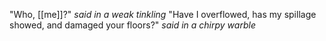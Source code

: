 "Who, [[me]]?" *said in a weak tinkling*
"Have I overflowed, has my spillage showed, and damaged your floors?" *said in a chirpy warble*